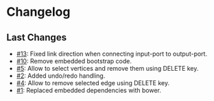 # Changelog

## Last Changes

- [#13](https://github.com/x1B/nbe/issues/13): Fixed link direction when connecting input-port to output-port.
- [#10](https://github.com/x1B/nbe/issues/10): Remove embedded bootstrap code.
- [#5](https://github.com/x1B/nbe/issues/5): Allow to select vertices and remove them using DELETE key.
- [#2](https://github.com/x1B/nbe/issues/2): Added undo/redo handling.
- [#4](https://github.com/x1B/nbe/issues/4): Allow to remove selected edge using DELETE key.
- [#1](https://github.com/x1B/nbe/issues/1): Replaced embedded dependencies with bower.
